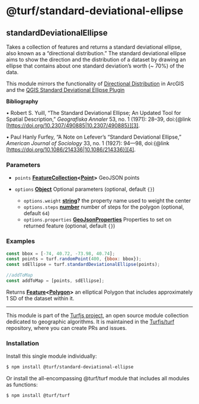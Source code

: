 # @turf/standard-deviational-ellipse

<!-- Generated by documentation.js. Update this documentation by updating the source code. -->

## standardDeviationalEllipse

Takes a collection of features and returns a standard deviational ellipse,
also known as a “directional distribution.” The standard deviational ellipse
aims to show the direction and the distribution of a dataset by drawing
an ellipse that contains about one standard deviation’s worth (\~ 70%) of the
data.

This module mirrors the functionality of [Directional Distribution][1]
in ArcGIS and the [QGIS Standard Deviational Ellipse Plugin][2]

**Bibliography**

• Robert S. Yuill, “The Standard Deviational Ellipse; An Updated Tool for
Spatial Description,” *Geografiska Annaler* 53, no. 1 (1971): 28–39,
doi:{@link [https://doi.org/10.2307/490885|10.2307/490885}][3].

• Paul Hanly Furfey, “A Note on Lefever’s “Standard Deviational Ellipse,”
*American Journal of Sociology* 33, no. 1 (1927): 94—98,
doi:{@link [https://doi.org/10.1086/214336|10.1086/214336}][4].

### Parameters

*   `points` **[FeatureCollection][5]<[Point][6]>** GeoJSON points
*   `options` **[Object][7]** Optional parameters (optional, default `{}`)

    *   `options.weight` **[string][8]?** the property name used to weight the center
    *   `options.steps` **[number][9]** number of steps for the polygon (optional, default `64`)
    *   `options.properties` **[GeoJsonProperties][10]** Properties to set on returned feature (optional, default `{}`)

### Examples

```javascript
const bbox = [-74, 40.72, -73.98, 40.74];
const points = turf.randomPoint(400, {bbox: bbox});
const sdEllipse = turf.standardDeviationalEllipse(points);

//addToMap
const addToMap = [points, sdEllipse];
```

Returns **[Feature][10]<[Polygon][11]>** an elliptical Polygon that includes approximately 1 SD of the dataset within it.

[1]: http://desktop.arcgis.com/en/arcmap/10.3/tools/spatial-statistics-toolbox/directional-distribution.htm

[2]: http://arken.nmbu.no/~havatv/gis/qgisplugins/SDEllipse/

[3]: https://doi.org/10.2307/490885|10.2307/490885}

[4]: https://doi.org/10.1086/214336|10.1086/214336}

[5]: https://tools.ietf.org/html/rfc7946#section-3.3

[6]: https://tools.ietf.org/html/rfc7946#section-3.1.2

[7]: https://developer.mozilla.org/docs/Web/JavaScript/Reference/Global_Objects/Object

[8]: https://developer.mozilla.org/docs/Web/JavaScript/Reference/Global_Objects/String

[9]: https://developer.mozilla.org/docs/Web/JavaScript/Reference/Global_Objects/Number

[10]: https://tools.ietf.org/html/rfc7946#section-3.2

[11]: https://tools.ietf.org/html/rfc7946#section-3.1.6

<!-- This file is automatically generated. Please don't edit it directly. If you find an error, edit the source file of the module in question (likely index.js or index.ts), and re-run "yarn docs" from the root of the turf project. -->

---

This module is part of the [Turfjs project](https://turfjs.org/), an open source module collection dedicated to geographic algorithms. It is maintained in the [Turfjs/turf](https://github.com/Turfjs/turf) repository, where you can create PRs and issues.

### Installation

Install this single module individually:

```sh
$ npm install @turf/standard-deviational-ellipse
```

Or install the all-encompassing @turf/turf module that includes all modules as functions:

```sh
$ npm install @turf/turf
```
